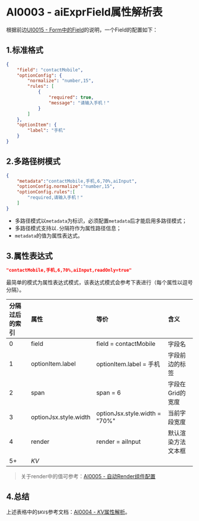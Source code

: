 # AI0003 - aiExprField属性解析表

根据前边[UI0015 - Form中的Field](/document/previous/backupus/backup/2-kai-fa-wen-dang/ui0015-formzhong-de-zi-duan-yan-zheng.md)的说明，一个Field的配置如下：

## 1.标准格式

```json
{
    "field": "contactMobile",
    "optionConfig": {
        "normalize": "number,15",
        "rules": [
            {
                "required": true,
                "message": "请输入手机！"
            }
        ]
    },
    "optionItem": {
        "label": "手机"
    }
}
```

## 2.多路径树模式

```json
{
    "metadata":"contactMobile,手机,6,70%,aiInput",
    "optionConfig.normalize":"number,15",
    "optionConfig.rules":[
        "required,请输入手机！"
    ]
}
```

* 多路径模式以`metadata`为标识，必须配置`metadata`后才能启用多路径模式；
* 多路径模式支持以`.`分隔符作为属性路径信息；
* `metadata`的值为属性表达式。

## 3.属性表达式

```json
"contactMobile,手机,6,70%,aiInput,readOnly=true"
```

最简单的模式为属性表达式模式，该表达式模式会参考下表进行（每个属性以逗号分隔）。

| 分隔过后的索引 | 属性 | 等价 | 含义 |
| :--- | :--- | :--- | :--- |
| 0 | field | field = contactMobile | 字段名 |
| 1 | optionItem.label | optionItem.label = 手机 | 字段前边的标签 |
| 2 | span | span = 6 | 字段在Grid的宽度 |
| 3 | optionJsx.style.width | optionJsx.style.width = "70%" | 当前字段宽度 |
| 4 | render | render = aiInput | 默认渲染方法文本框 |
| 5+ | $KV$ |  |  |

> 关于render中的值可参考：[AI0005 - 自动Render组件配置](/document/previous/backupus/backup/ai0005-zi-dong-render-zu-jian-pei-zhi.md)

## 4.总结

上述表格中的`$KV$`参考文档：[AI0004 - $KV$属性解析](/document/previous/backupus/backup/ai0004-kvshu-xing-jie-xi.md)。

